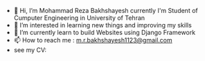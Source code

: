 - 👋 Hi, I’m Mohammad Reza Bakhshayesh
     currently I'm Student of Cumputer Engineering in University of Tehran
- 👀 I’m interested in learning new things and improving my skills
- 🌱 I’m currently learn to build Websites using Django Framework
- 📫 How to reach me : m.r.bakhshayesh1123@gmail.com
- see my CV: <I will add this later>

<!---
Baxayesh/Baxayesh is a ✨ special ✨ repository because its `README.md` (this file) appears on your GitHub profile.
You can click the Preview link to take a look at your changes.
--->
